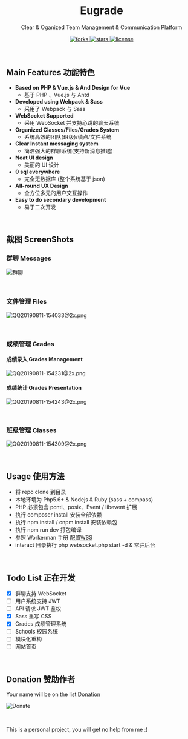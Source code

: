 <div align="center">
  <h1>Eugrade</h1>
  <p>Clear & Oganized Team Management & Communication Platform</p>
  <a href="https://github.com/HelipengTony/pokers">
    <img src="https://img.shields.io/github/forks/HelipengTony/pokers.svg" alt="forks">
  </a>

  <a href="https://github.com/HelipengTony/pokers">
    <img src="https://img.shields.io/github/stars/HelipengTony/pokers.svg" alt="stars">
  </a>

  <a href="https://github.com/HelipengTony/pokers">
    <img src="https://img.shields.io/github/license/HelipengTony/pokers.svg" alt="license">
  </a>
</div>

<br/>

<br/>

## Main Features 功能特色
+ **Based on PHP & Vue.js & And Design for Vue**
  - 基于 PHP 、Vue.js 与 Antd
+ **Developed using Webpack & Sass**
  - 采用了 Webpack 与 Sass
+ **WebSocket Supported**
  - 采用 WebSocket 并支持心跳的聊天系统
+ **Organized Classes/Files/Grades System**
  - 系统高效的团队(班级)/绩点/文件系统
+ **Clear Instant messaging system**
  - 简洁强大的群聊系统(支持新消息推送)
+ **Neat UI design**
  - 美丽的 UI 设计
+ **0 sql everywhere**
  - 完全无数据库 (整个系统基于 json)
+ **All-round  UX Design**
  - 全方位多元的用户交互操作
+ **Easy to do secondary development**
  - 易于二次开发

<br/>

## 截图 ScreenShots

### 群聊 Messages
![群聊](https://i.loli.net/2019/08/11/9mlG8aY1pk26vVc.png)

<br/>

### 文件管理 Files
![QQ20190811-154033@2x.png](https://i.loli.net/2019/08/11/7TrzcqCoj6JBMLZ.png)

<br/>

### 成绩管理 Grades
#### 成绩录入 Grades Management
![QQ20190811-154231@2x.png](https://i.loli.net/2019/08/11/slKgJBHyPR3awpY.png)

#### 成绩统计 Grades Presentation
![QQ20190811-154243@2x.png](https://i.loli.net/2019/08/11/geo13G6n4S5Oxud.png)

<br/>

### 班级管理 Classes
![QQ20190811-154309@2x.png](https://i.loli.net/2019/08/11/hVxluvskWZtI7wc.png)

<br/>

## Usage 使用方法
+ 将 repo clone 到目录
+ 本地环境为 Php5.6+ & Nodejs & Ruby (sass + compass)
+ PHP 必须包含 pcntl、posix、Event / libevent 扩展
+ 执行 composer install 安装全部依赖
+ 执行 npm install / cnpm install 安装依赖包
+ 执行 npm run dev 打包编译
+ 参照 Workerman 手册 [配置WSS](http://doc.workerman.net/faq/secure-websocket-server.html)
+ interact 目录执行 php websocket.php start -d & 常驻后台

<br/>

## Todo List 正在开发
+ [x] 群聊支持 WebSocket
+ [ ] 用户系统支持 JWT
+ [ ] API 请求 JWT 鉴权
+ [x] Sass 重写 CSS
+ [x] Grades 成绩管理系统
+ [ ] Schools 校园系统
+ [ ] 模块化重构
+ [ ] 网站首页

<br/>

## Donation 赞助作者
Your name will be on the list [Donation](https://www.snapaper.com/donate)
<br/>

![Donate](https://i.loli.net/2019/02/18/5c6a80afd1e26.png)

<br/>

This is a personal project, you will get no help from me :)
